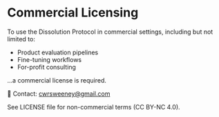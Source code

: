 # Commercial Licensing

To use the Dissolution Protocol in commercial settings, including but not limited to:
- Product evaluation pipelines
- Fine-tuning workflows
- For-profit consulting

...a commercial license is required.

📧 Contact: cwrsweeney@gmail.com

See LICENSE file for non-commercial terms (CC BY-NC 4.0).
